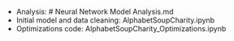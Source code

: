 * Analysis: # Neural Network Model Analysis.md
* Initial model and data cleaning: AlphabetSoupCharity.ipynb
* Optimizations code: AlphabetSoupCharity_Optimizations.ipynb
